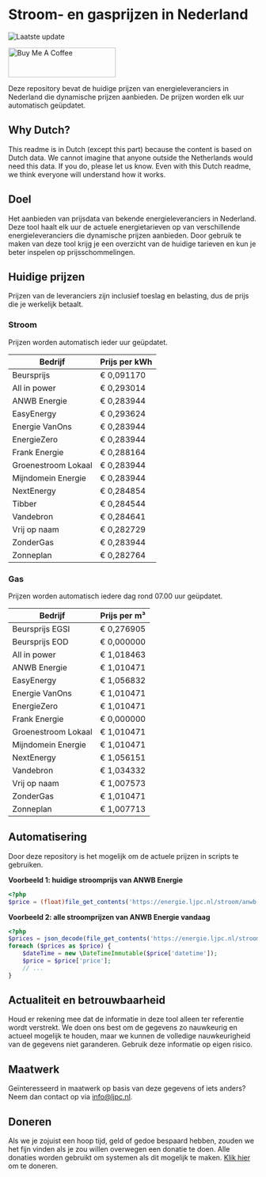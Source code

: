 # Stroom- en gasprijzen in Nederland

![Laatste update](https://img.shields.io/badge/laatste%20update-2023--07--29%2002%3A00%20CET-brightgreen)

<a href="https://www.buymeacoffee.com/Lars-" target="_blank"><img src="https://cdn.buymeacoffee.com/buttons/v2/default-orange.png" alt="Buy Me A Coffee" height="60" style="height: 60px !important;width: 217px !important;" ></a>

Deze repository bevat de huidige prijzen van energieleveranciers in Nederland die dynamische prijzen aanbieden. De prijzen worden elk uur automatisch geüpdatet.

## Why Dutch?

This readme is in Dutch (except this part) because the content is based on Dutch data. We cannot imagine that anyone outside the Netherlands would need this data. If you do, please let us know. Even with this Dutch readme, we think
everyone will understand how it works.

## Doel

Het aanbieden van prijsdata van bekende energieleveranciers in Nederland. Deze tool haalt elk uur de actuele energietarieven op van verschillende energieleveranciers die dynamische prijzen aanbieden. Door gebruik te maken van deze tool
krijg je een overzicht van de huidige tarieven en kun je beter inspelen op prijsschommelingen.

## Huidige prijzen

Prijzen van de leveranciers zijn inclusief toeslag en belasting, dus de prijs die je werkelijk betaalt.

### Stroom

Prijzen worden automatisch ieder uur geüpdatet.

 Bedrijf | Prijs per kWh 
---------|---------------
Beursprijs | € 0,091170
All in power | € 0,293014
ANWB Energie | € 0,283944
EasyEnergy | € 0,293624
Energie VanOns | € 0,283944
EnergieZero | € 0,283944
Frank Energie | € 0,288164
Groenestroom Lokaal | € 0,283944
Mijndomein Energie | € 0,283944
NextEnergy | € 0,284854
Tibber | € 0,284544
Vandebron | € 0,284641
Vrij op naam | € 0,282729
ZonderGas | € 0,283944
Zonneplan | € 0,282764


### Gas

Prijzen worden automatisch iedere dag rond 07.00 uur geüpdatet.

 Bedrijf | Prijs per m³ 
---------|--------------
Beursprijs EGSI | € 0,276905
Beursprijs EOD | € 0,000000
All in power | € 1,018463
ANWB Energie | € 1,010471
EasyEnergy | € 1,056832
Energie VanOns | € 1,010471
EnergieZero | € 1,010471
Frank Energie | € 0,000000
Groenestroom Lokaal | € 1,010471
Mijndomein Energie | € 1,010471
NextEnergy | € 1,056151
Vandebron | € 1,034332
Vrij op naam | € 1,007573
ZonderGas | € 1,010471
Zonneplan | € 1,007713


## Automatisering

Door deze repository is het mogelijk om de actuele prijzen in scripts te gebruiken.

**Voorbeeld 1: huidige stroomprijs van ANWB Energie**

```php
<?php
$price = (float)file_get_contents('https://energie.ljpc.nl/stroom/anwb-energie-nu.txt');

```

**Voorbeeld 2: alle stroomprijzen van ANWB Energie vandaag**

```php
<?php
$prices = json_decode(file_get_contents('https://energie.ljpc.nl/stroom/all-in-power-vandaag.json'),true);
foreach ($prices as $price) {
    $dateTime = new \DateTimeImmutable($price['datetime']);
    $price = $price['price'];
    // ...
}
```

## Actualiteit en betrouwbaarheid

Houd er rekening mee dat de informatie in deze tool alleen ter referentie wordt verstrekt. We doen ons best om de gegevens zo nauwkeurig en actueel mogelijk te houden, maar we kunnen de volledige nauwkeurigheid van de gegevens niet
garanderen. Gebruik deze informatie op eigen risico.

## Maatwerk

Geïnteresseerd in maatwerk op basis van deze gegevens of iets anders? Neem dan contact op
via [info@ljpc.nl](mailto:info@ljpc.nl?subject=Energie%20prijzen).

## Doneren

Als we je zojuist een hoop tijd, geld of gedoe bespaard hebben, zouden we het fijn vinden als je zou willen overwegen een
donatie te doen. Alle donaties worden gebruikt om systemen als dit mogelijk te
maken. [Klik hier](https://www.buymeacoffee.com/Lars-) om te doneren.
